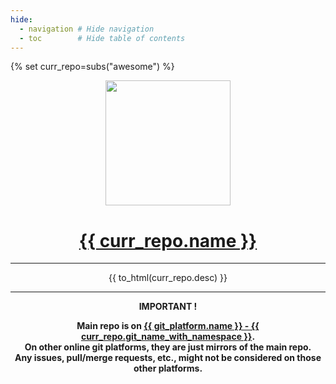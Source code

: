 ```yaml
---
hide:
  - navigation # Hide navigation
  - toc        # Hide table of contents
---
```

<!-- markdownlint-disable MD041 -->
{% set curr_repo=subs("awesome") %}


<!-- BEGIN MKDOCS TEMPLATE -->
<!--
WARNING, DO NOT UPDATE CONTENT BETWEEN MKDOCS TEMPLATE TAG !
Modified content will be overwritten when updating
-->

<div align="center">

  <!-- Project Title -->
  <a href="{{ git_platform.url }}{{ curr_repo.git_slug_with_namespace }}">
    <img src="{{ curr_repo.logo }}" width="200px">
    <h1>{{ curr_repo.name }}</h1>
  </a>

<hr>

{{ to_html(curr_repo.desc) }}

<hr>

  <b>
IMPORTANT !<br>

Main repo is on
<a href="{{ git_platform.url }}{{ curr_repo.git_slug_with_namespace }}">
  {{ git_platform.name }} - {{ curr_repo.git_name_with_namespace }}</a>.<br>
On other online git platforms, they are just mirrors of the main repo.<br>
Any issues, pull/merge requests, etc., might not be considered on those other
platforms.
  </b>

</div>

<!-- END MKDOCS TEMPLATE -->

